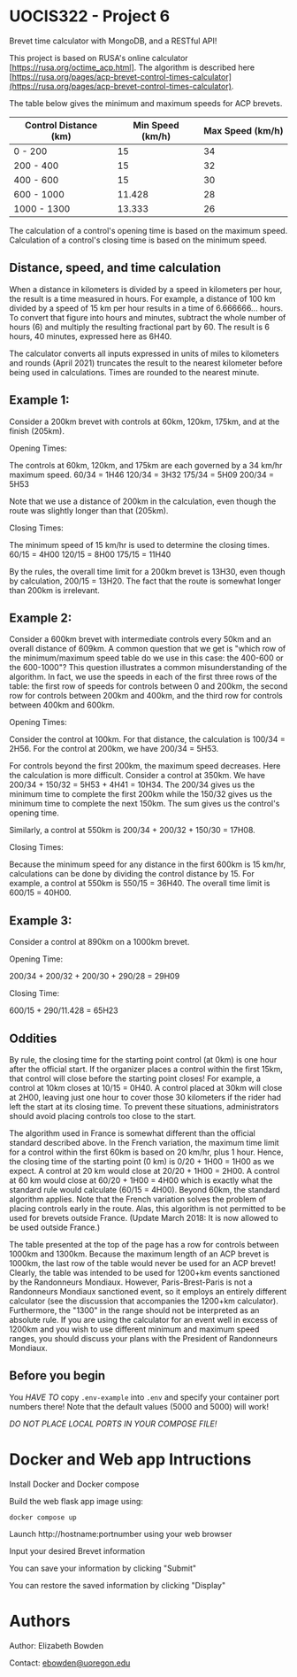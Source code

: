 # UOCIS322 - Project 6 #
Brevet time calculator with MongoDB, and a RESTful API!

This project is based on RUSA's online calculator [https://rusa.org/octime_acp.html]. The algorithm is described here [https://rusa.org/pages/acp-brevet-control-times-calculator](https://rusa.org/pages/acp-brevet-control-times-calculator). 

The table below gives the minimum and maximum speeds for ACP brevets.

| Control Distance (km) | Min Speed (km/h) | Max Speed (km/h) |
|-----------------------|------------------|------------------|
| 0 - 200               | 15               | 34               |
| 200 - 400             | 15               | 32               |
| 400 - 600             | 15               | 30               |
| 600 - 1000            | 11.428           | 28               |
| 1000 - 1300           | 13.333           | 26               |

The calculation of a control's opening time is based on the maximum speed. Calculation of a control's closing time is based on the minimum speed.

## Distance, speed, and time calculation

When a distance in kilometers is divided by a speed in kilometers per hour, the result is a time measured in hours. For example, a distance of 100 km divided by a speed of 15 km per hour results in a time of 6.666666... hours. To convert that figure into hours and minutes, subtract the whole number of hours (6) and multiply the resulting fractional part by 60. The result is 6 hours, 40 minutes, expressed here as 6H40.

The calculator converts all inputs expressed in units of miles to kilometers and rounds (April 2021) truncates the result to the nearest kilometer before being used in calculations. Times are rounded to the nearest minute.

## Example 1:
Consider a 200km brevet with controls at 60km, 120km, 175km, and at the finish (205km).

Opening Times:

The controls at 60km, 120km, and 175km are each governed by a 34 km/hr maximum speed. 
60/34 = 1H46 
120/34 = 3H32 
175/34 = 5H09 
200/34 = 5H53

Note that we use a distance of 200km in the calculation, even though the route was slightly longer than that (205km).

Closing Times:

The minimum speed of 15 km/hr is used to determine the closing times. 
60/15 = 4H00 
120/15 = 8H00 
175/15 = 11H40

By the rules, the overall time limit for a 200km brevet is 13H30, even though by calculation, 200/15 = 13H20. The fact that the route is somewhat longer than 200km is irrelevant.

## Example 2:
Consider a 600km brevet with intermediate controls every 50km and an overall distance of 609km. A common question that we get is "which row of the minimum/maximum speed table do we use in this case: the 400-600 or the 600-1000"? This question illustrates a common misunderstanding of the algorithm. In fact, we use the speeds in each of the first three rows of the table: the first row of speeds for controls between 0 and 200km, the second row for controls between 200km and 400km, and the third row for controls between 400km and 600km.

Opening Times:

Consider the control at 100km. For that distance, the calculation is 100/34 = 2H56. For the control at 200km, we have 200/34 = 5H53.

For controls beyond the first 200km, the maximum speed decreases. Here the calculation is more difficult. Consider a control at 350km. We have 200/34 + 150/32 = 5H53 + 4H41 = 10H34. The 200/34 gives us the minimum time to complete the first 200km while the 150/32 gives us the minimum time to complete the next 150km. The sum gives us the control's opening time.

Similarly, a control at 550km is 200/34 + 200/32 + 150/30 = 17H08.

Closing Times:

Because the minimum speed for any distance in the first 600km is 15 km/hr, calculations can be done by dividing the control distance by 15. For example, a control at 550km is 550/15 = 36H40. The overall time limit is 600/15 = 40H00.

## Example 3:
Consider a control at 890km on a 1000km brevet.

Opening Time:

200/34 + 200/32 + 200/30 + 290/28 = 29H09

Closing Time:

600/15 + 290/11.428 = 65H23

## Oddities
By rule, the closing time for the starting point control (at 0km) is one hour after the official start. If the organizer places a control within the first 15km, that control will close before the starting point closes! For example, a control at 10km closes at 10/15 = 0H40. A control placed at 30km will close at 2H00, leaving just one hour to cover those 30 kilometers if the rider had left the start at its closing time. To prevent these situations, administrators should avoid placing controls too close to the start.

The algorithm used in France is somewhat different than the official standard described above. In the French variation, the maximum time limit for a control within the first 60km is based on 20 km/hr, plus 1 hour. Hence, the closing time of the starting point (0 km) is 0/20 + 1H00 = 1H00 as we expect. A control at 20 km would close at 20/20 + 1H00 = 2H00. A control at 60 km would close at 60/20 + 1H00 = 4H00 which is exactly what the standard rule would calculate (60/15 = 4H00). Beyond 60km, the standard algorithm applies. Note that the French variation solves the problem of placing controls early in the route. Alas, this algorithm is not permitted to be used for brevets outside France. (Update March 2018: It is now allowed to be used outside France.)

The table presented at the top of the page has a row for controls between 1000km and 1300km. Because the maximum length of an ACP brevet is 1000km, the last row of the table would never be used for an ACP brevet! Clearly, the table was intended to be used for 1200+km events sanctioned by the Randonneurs Mondiaux. However, Paris-Brest-Paris is not a Randonneurs Mondiaux sanctioned event, so it employs an entirely different calculator (see the discussion that accompanies the 1200+km calculator). Furthermore, the "1300" in the range should not be interpreted as an absolute rule. If you are using the calculator for an event well in excess of 1200km and you wish to use different minimum and maximum speed ranges, you should discuss your plans with the President of Randonneurs Mondiaux.

## Before you begin
You *HAVE TO* copy `.env-example` into `.env` and specify your container port numbers there!
Note that the default values (5000 and 5000) will work!

*DO NOT PLACE LOCAL PORTS IN YOUR COMPOSE FILE!*

# Docker and Web app Intructions

Install Docker and Docker compose

Build the web flask app image using:

```
docker compose up
```
Launch http://hostname:portnumber using your web browser

Input your desired Brevet information

You can save your information by clicking "Submit"

You can restore the saved information by clicking "Display"

# Authors

Author: Elizabeth Bowden

Contact: ebowden@uoregon.edu
